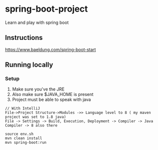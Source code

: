 # spring-boot-project
Learn and play with spring boot


## Instructions
https://www.baeldung.com/spring-boot-start

## Running locally
### Setup
1. Make sure you've the JRE 
2. Also make sure $JAVA_HOME is present 
3. Project must be able to speak with java
```
// With IntelliJ
File->Project Structure->Modules ->> Language level to 8 ( my maven project was set to 1.8 java)
File -> Settings -> Build, Execution, Deployment -> Compiler -> Java Compiler -> 8 also there
```
```shell script
source env.sh
mvn clean install
mvn spring-boot:run

```



